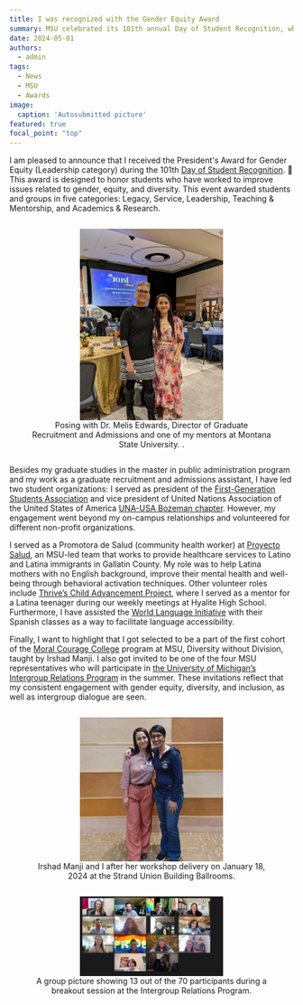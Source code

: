 ```yaml
---
title: I was recognized with the Gender Equity Award
summary: MSU celebrated its 101th annual Day of Student Recognition, where the university awarded students and groups in five categories.
date: 2024-05-01
authors:
  - admin
tags:
  - News
  - MSU
  - Awards
image:
  caption: 'Autosubmitted picture'
featured: true
focal_point: "top"
---
```


 I am pleased to announce that I received the President's Award for Gender Equity (Leadership category) during the 101th [Day of Student Recognition](https://www.montana.edu/engagement/programs/dsr/). 🌟 This award is designed to honor students who have worked to improve issues related to gender, equity, and diversity. This event awarded students and groups in five categories: Legacy, Service, Leadership, Teaching & Mentorship, and Academics & Research.  

 <div style="display: flex; justify-content: center;">
  <figure style="text-align: center;">
    <img src="a.jpg" alt="figure" width="60%" style="margin-left: auto; margin-right: auto; display: block;">
    <figcaption>Posing with Dr. Melis Edwards, Director of Graduate Recruitment and Admissions and one of my mentors at Montana State University.
 .</figcaption>
  </figure>
</div>

 Besides my graduate studies in the master in public administration program and my work as a graduate recruitment and admissions assistant, I have led two student organizations: I served as president of the [First-Generation Students Association](https://www.instagram.com/msu_firstgenerationstudents/) and vice president of United Nations Association of the United States of America [UNA-USA Bozeman chapter](https://www.instagram.com/unausamontanastate/). However, my engagement went beyond my on-campus relationships and volunteered for different non-profit organizations.

 I served as a Promotora de Salud (community health worker) at [Proyecto Salud](https://www.montana.edu/nursing/salud/), an MSU-led team that works to provide healthcare services to Latino and Latina immigrants in Gallatin County. My role was to help Latina mothers with no English background, improve their mental health and well-being through behavioral activation techniques. Other volunteer roles include [Thrive’s Child Advancement Project](https://allthrive.org/programs/child-advancement-project/), where I served as a mentor for a Latina teenager during our weekly meetings at Hyalite High School. Furthermore, I have assisted the [World Language Initiative](https://www.wlimt.org/) with their Spanish classes as a way to facilitate language accessibility. 

 Finally, I want to highlight that I got selected to be a part of the first cohort of the [Moral Courage College](https://www.moralcourage.com/) program at MSU, Diversity without Division, taught by Irshad Manji. I also got invited to be one of the four MSU representatives who will participate in [the University of Michigan’s Intergroup Relations Program](https://igr.umich.edu/) in the summer. These invitations reflect that my consistent engagement with gender equity, diversity, and inclusion, as well as intergroup dialogue are seen.

<div style="display: flex; justify-content: center;">
  <figure style="text-align: center;">
    <img src="b.jpg" alt="figure" width="60%" style="margin-left: auto; margin-right: auto; display: block;">
    <figcaption>Irshad Manji and I after her workshop delivery on January 18, 2024 at the Strand Union Building Ballrooms. </figcaption>
  </figure>
</div>

<div style="display: flex; justify-content: center;">
  <figure style="text-align: center;">
    <img src="c.jpg" alt="figure" width="60%" style="margin-left: auto; margin-right: auto; display: block;">
    <figcaption>A group picture showing 13 out of the 70 participants during a breakout session at the Intergroup Relations Program. </figcaption>
  </figure>
</div>
